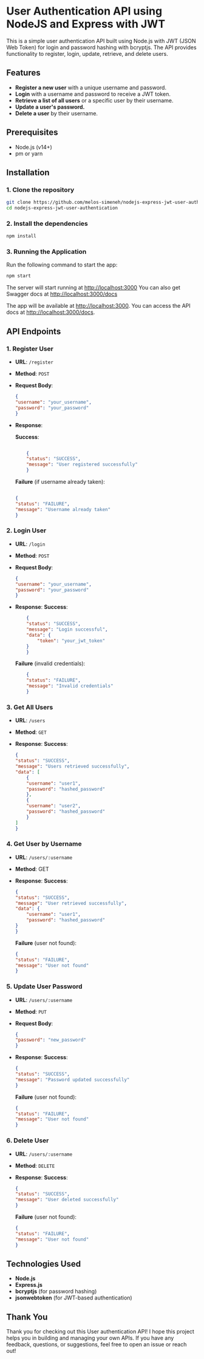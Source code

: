 # User Authentication API using NodeJS and Express with JWT

This is a simple user authentication API built using Node.js with JWT (JSON Web Token) for login and password hashing with bcryptjs. The API provides functionality to register, login, update, retrieve, and delete users.

## Features

- **Register a new user** with a unique username and password.
- **Login** with a username and password to receive a JWT token.
- **Retrieve a list of all users** or a specific user by their username.
- **Update a user's password.**
- **Delete a user** by their username.

## Prerequisites

- Node.js (v14+)
- pm or yarn

## Installation

### 1. Clone the repository

```bash
git clone https://github.com/melos-simeneh/nodejs-express-jwt-user-authentication.git
cd nodejs-express-jwt-user-authentication
```

### 2. Install the dependencies

```bash
npm install
```

### 3. Running the Application

Run the following command to start the app:

```bash
npm start
```

The server will start running at [http://localhost:3000](http://localhost:3000)
You can also get Swagger docs at [http://localhost:3000/docs](http://localhost:3000/docs)

The app will be available at [http://localhost:3000](http://localhost:3000). You can access the API docs at [http://localhost:3000/docs](http://localhost:3000/docs).

## API Endpoints

### 1. Register User

- **URL**: `/register`
- **Method**: `POST`
- **Request Body**:

    ```json
    {
    "username": "your_username",
    "password": "your_password"
    }
    ```

- **Response**:

    **Success**:

    ```json

        {
        "status": "SUCCESS",
        "message": "User registered successfully"
        }
    ```

    **Failure** (if username already taken):

    ```json

    {
    "status": "FAILURE",
    "message": "Username already taken"
    }
    ```

### 2. Login User

- **URL**: `/login`
- **Method**: `POST`
- **Request Body**:

    ```json
    {
    "username": "your_username",
    "password": "your_password"
    }
    ```

- **Response**:
    **Success**:

    ```json
        {
        "status": "SUCCESS",
        "message": "Login successful",
        "data": {
            "token": "your_jwt_token"
        }
        }
    ```

    **Failure** (invalid credentials):

    ```json
        {
        "status": "FAILURE",
        "message": "Invalid credentials"
        }
    ```

### 3. Get All Users

- **URL**: `/users`
- **Method**: `GET`
- **Response**:
    **Success**:

    ```json
    {
    "status": "SUCCESS",
    "message": "Users retrieved successfully",
    "data": [
        {
        "username": "user1",
        "password": "hashed_password"
        },
        {
        "username": "user2",
        "password": "hashed_password"
        }
    ]
    }
    ```

### 4. Get User by Username

- **URL**: `/users/:username`
- **Method**: GET
- **Response**:
    **Success**:

    ```json
    {
    "status": "SUCCESS",
    "message": "User retrieved successfully",
    "data": {
        "username": "user1",
        "password": "hashed_password"
    }
    }
    ```

    **Failure** (user not found):

    ```json
    {
    "status": "FAILURE",
    "message": "User not found"
    }
    ```

### 5. Update User Password

- **URL**: `/users/:username`
- **Method**: `PUT`
- **Request Body**:

    ```json
    {
    "password": "new_password"
    }
    ```

- **Response**:
    **Success**:

    ```json
    {
    "status": "SUCCESS",
    "message": "Password updated successfully"
    }
    ```

    **Failure** (user not found):

    ```json
    {
    "status": "FAILURE",
    "message": "User not found"
    }
    ```

### 6. Delete User

- **URL**: `/users/:username`
- **Method**: `DELETE`
- **Response**:
    **Success**:

    ```json
    {
    "status": "SUCCESS",
    "message": "User deleted successfully"
    }
    ```

    **Failure** (user not found):

    ```json
    {
    "status": "FAILURE",
    "message": "User not found"
    }
    ```

## Technologies Used

- **Node.js**
- **Express.js**
- **bcryptjs** (for password hashing)
- **jsonwebtoken** (for JWT-based authentication)

## Thank You

Thank you for checking out this User authentication API! I hope this project helps you in building and managing your own APIs. If you have any feedback, questions, or suggestions, feel free to open an issue or reach out!
